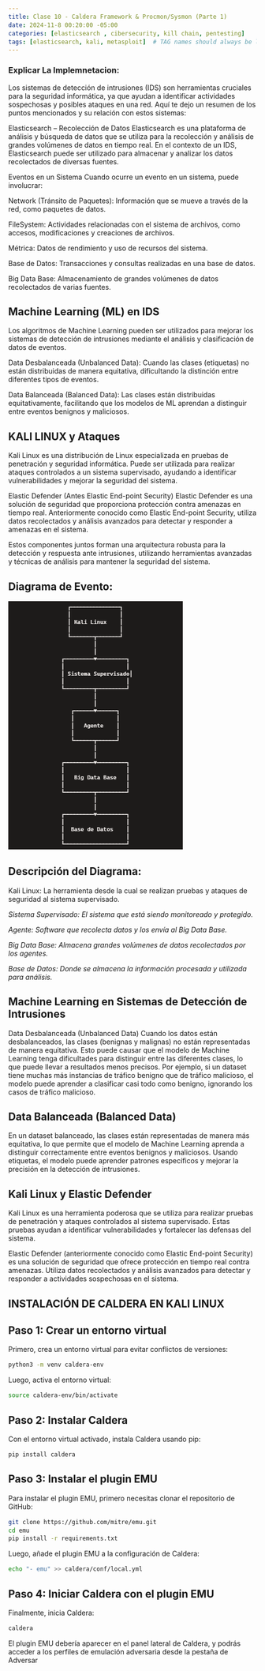 ```yaml
---
title: Clase 10 - Caldera Framework & Procmon/Sysmon (Parte 1)
date: 2024-11-8 00:20:00 -05:00
categories: [elasticsearch , cibersecurity, kill chain, pentesting]
tags: [elasticsearch, kali, metasploit]  # TAG names should always be lowercase
---
```


### Explicar La Implemnetacion:

Los sistemas de detección de intrusiones (IDS) son herramientas cruciales para la seguridad informática, ya que ayudan a identificar actividades sospechosas y posibles ataques en una red. Aquí te dejo un resumen de los puntos mencionados y su relación con estos sistemas:

Elasticsearch – Recolección de Datos
Elasticsearch es una plataforma de análisis y búsqueda de datos que se utiliza para la recolección y análisis de grandes volúmenes de datos en tiempo real. En el contexto de un IDS, Elasticsearch puede ser utilizado para almacenar y analizar los datos recolectados de diversas fuentes.

Eventos en un Sistema
Cuando ocurre un evento en un sistema, puede involucrar:

Network (Tránsito de Paquetes): Información que se mueve a través de la red, como paquetes de datos.

FileSystem: Actividades relacionadas con el sistema de archivos, como accesos, modificaciones y creaciones de archivos.

Métrica: Datos de rendimiento y uso de recursos del sistema.

Base de Datos: Transacciones y consultas realizadas en una base de datos.

Big Data Base: Almacenamiento de grandes volúmenes de datos recolectados de varias fuentes.

## Machine Learning (ML) en IDS
Los algoritmos de Machine Learning pueden ser utilizados para mejorar los sistemas de detección de intrusiones mediante el análisis y clasificación de datos de eventos.

Data Desbalanceada (Unbalanced Data): Cuando las clases (etiquetas) no están distribuidas de manera equitativa, dificultando la distinción entre diferentes tipos de eventos.

Data Balanceada (Balanced Data): Las clases están distribuidas equitativamente, facilitando que los modelos de ML aprendan a distinguir entre eventos benignos y maliciosos.

## KALI LINUX y Ataques
Kali Linux es una distribución de Linux especializada en pruebas de penetración y seguridad informática. Puede ser utilizada para realizar ataques controlados a un sistema supervisado, ayudando a identificar vulnerabilidades y mejorar la seguridad del sistema.

Elastic Defender (Antes Elastic End-point Security)
Elastic Defender es una solución de seguridad que proporciona protección contra amenazas en tiempo real. Anteriormente conocido como Elastic End-point Security, utiliza datos recolectados y análisis avanzados para detectar y responder a amenazas en el sistema.

Estos componentes juntos forman una arquitectura robusta para la detección y respuesta ante intrusiones, utilizando herramientas avanzadas y técnicas de análisis para mantener la seguridad del sistema.

## Diagrama de Evento: 

![f9](/assets/imagen/f9.png)

## Descripción del Diagrama:
Kali Linux: La herramienta desde la cual se realizan pruebas y ataques de seguridad al sistema supervisado.

*Sistema Supervisado: El sistema que está siendo monitoreado y protegido.*

*Agente: Software que recolecta datos y los envía al Big Data Base.*

*Big Data Base: Almacena grandes volúmenes de datos recolectados por los agentes.*

*Base de Datos: Donde se almacena la información procesada y utilizada para análisis.*


## Machine Learning en Sistemas de Detección de Intrusiones
Data Desbalanceada (Unbalanced Data)
Cuando los datos están desbalanceados, las clases (benignas y malignas) no están representadas de manera equitativa. Esto puede causar que el modelo de Machine Learning tenga dificultades para distinguir entre las diferentes clases, lo que puede llevar a resultados menos precisos. Por ejemplo, si un dataset tiene muchas más instancias de tráfico benigno que de tráfico malicioso, el modelo puede aprender a clasificar casi todo como benigno, ignorando los casos de tráfico malicioso.

## Data Balanceada (Balanced Data)
En un dataset balanceado, las clases están representadas de manera más equitativa, lo que permite que el modelo de Machine Learning aprenda a distinguir correctamente entre eventos benignos y maliciosos. Usando etiquetas, el modelo puede aprender patrones específicos y mejorar la precisión en la detección de intrusiones.

## Kali Linux y Elastic Defender
Kali Linux es una herramienta poderosa que se utiliza para realizar pruebas de penetración y ataques controlados al sistema supervisado. Estas pruebas ayudan a identificar vulnerabilidades y fortalecer las defensas del sistema.

Elastic Defender (anteriormente conocido como Elastic End-point Security) es una solución de seguridad que ofrece protección en tiempo real contra amenazas. Utiliza datos recolectados y análisis avanzados para detectar y responder a actividades sospechosas en el sistema.

## INSTALACIÓN DE CALDERA EN KALI LINUX

## Paso 1: Crear un entorno virtual
Primero, crea un entorno virtual para evitar conflictos de versiones:

````bash
python3 -m venv caldera-env
````
Luego, activa el entorno virtual:

````bash
source caldera-env/bin/activate
````
## Paso 2: Instalar Caldera
Con el entorno virtual activado, instala Caldera usando pip:
````bash
pip install caldera
````
## Paso 3: Instalar el plugin EMU
Para instalar el plugin EMU, primero necesitas clonar el repositorio de GitHub:
````bash
git clone https://github.com/mitre/emu.git 
cd emu 
pip install -r requirements.txt
````
Luego, añade el plugin EMU a la configuración de Caldera:

````bash
echo "- emu" >> caldera/conf/local.yml
````
## Paso 4: Iniciar Caldera con el plugin EMU
Finalmente, inicia Caldera:

````bash
caldera
````
El plugin EMU debería aparecer en el panel lateral de Caldera, y podrás acceder a los perfiles de emulación adversaria desde la pestaña de Adversar

